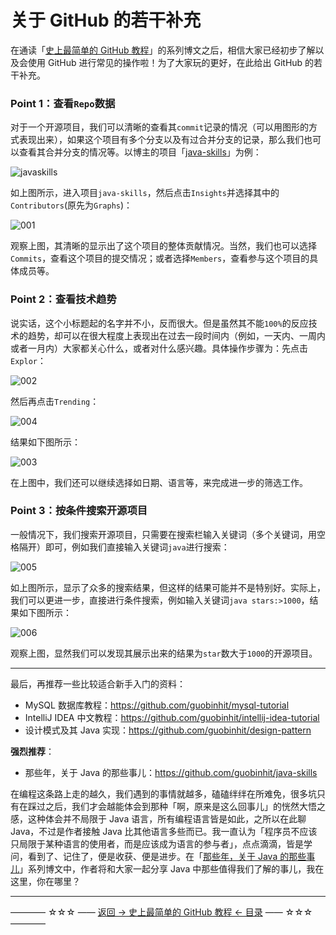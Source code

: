 # 关于 GitHub 的若干补充

在通读「[史上最简单的 GitHub 教程](https://github.com/guobinhit/cg-blog/blob/master/articles/github/GITHUB_README.md)」的系列博文之后，相信大家已经初步了解以及会使用 GitHub 进行常见的操作啦！为了大家玩的更好，在此给出 GitHub 的若干补充。

### Point 1：查看`Repo`数据

对于一个开源项目，我们可以清晰的查看其`commit`记录的情况（可以用图形的方式表现出来），如果这个项目有多个分支以及有过合并分支的记录，那么我们也可以查看其合并分支的情况等。以博主的项目「[java-skills](https://github.com/guobinhit/java-skills)」为例：

![javaskills](http://img.blog.csdn.net/20171224105301069)

如上图所示，进入项目`java-skills`，然后点击`Insights`并选择其中的`Contributors`(原先为`Graphs`)：

![001](http://img.blog.csdn.net/20170710152858392)

观察上图，其清晰的显示出了这个项目的整体贡献情况。当然，我们也可以选择`Commits`，查看这个项目的提交情况；或者选择`Members`，查看参与这个项目的具体成员等。

### Point 2：查看技术趋势

说实话，这个小标题起的名字并不小，反而很大。但是虽然其不能`100%`的反应技术的趋势，却可以在很大程度上表现出在过去一段时间内（例如，一天内、一周内或者一月内）大家都关心什么，或者对什么感兴趣。具体操作步骤为：先点击`Explor`：

![002](http://img.blog.csdn.net/20170710154930857)

然后再点击`Trending`：

![004](http://img.blog.csdn.net/20170710155434841)

结果如下图所示：

![003](http://img.blog.csdn.net/20170710155019229)

在上图中，我们还可以继续选择如日期、语言等，来完成进一步的筛选工作。

### Point 3：按条件搜索开源项目

一般情况下，我们搜索开源项目，只需要在搜索栏输入关键词（多个关键词，用空格隔开）即可，例如我们直接输入关键词`java`进行搜索：

![005](http://img.blog.csdn.net/20170710155919369)

如上图所示，显示了众多的搜索结果，但这样的结果可能并不是特别好。实际上，我们可以更进一步，直接进行条件搜索，例如输入关键词`java stars:>1000`，结果如下图所示：

![006](http://img.blog.csdn.net/20170710160711643)

观察上图，显然我们可以发现其展示出来的结果为`star`数大于`1000`的开源项目。


----------

最后，再推荐一些比较适合新手入门的资料：

 - MySQL 数据库教程：https://github.com/guobinhit/mysql-tutorial
 - IntelliJ IDEA 中文教程：https://github.com/guobinhit/intellij-idea-tutorial
 - 设计模式及其 Java 实现：https://github.com/guobinhit/design-pattern

**强烈推荐**：

 - 那些年，关于 Java 的那些事儿：https://github.com/guobinhit/java-skills

在编程这条路上走的越久，我们遇到的事情就越多，磕磕绊绊在所难免，很多坑只有在踩过之后，我们才会越能体会到那种「啊，原来是这么回事儿」的恍然大悟之感，这种体会并不局限于 Java 语言，所有编程语言皆是如此，之所以在此聊 Java，不过是作者接触 Java 比其他语言多些而已。我一直认为「程序员不应该只局限于某种语言的使用者，而是应该成为语言的参与者」，点点滴滴，皆是学问，看到了、记住了，便是收获、便是进步。在「[那些年，关于 Java 的那些事儿](https://github.com/guobinhit/java-skills)」系列博文中，作者将和大家一起分享 Java 中那些值得我们了解的事儿，我在这里，你在哪里？


----------
———— ☆☆☆ —— [返回 -> 史上最简单的 GitHub 教程 <- 目录](https://github.com/guobinhit/cg-blog/blob/master/articles/github/README.md) —— ☆☆☆ ————




